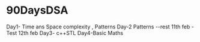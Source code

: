 # 90DaysDSA
Day1- Time ans Space complexity , Patterns
Day-2 Patterns
--rest
11th feb -Test
12th feb Day3- c++STL
Day4-Basic Maths 
